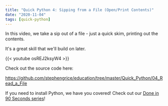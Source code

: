 ```yaml
---
title: "Quick Python 4: Sipping from a File (Open/Print Contents)"
date: "2020-11-04"
tags: [quick-python]
---
```


In this video, we take a sip out of a file - just a quick skim, printing out the contents. 

It's a great skill that we'll build on later. 

<!--truncate-->

{{< youtube osREJ2ksyW4 >}}

Check out the source code here:

<https://github.com/stephengrice/education/tree/master/Quick_Python/04_Read_a_File>

If you need to install Python, we have you covered! Check out our [Done in 90 Seconds series](/blog/tags/lte-90-sec)!